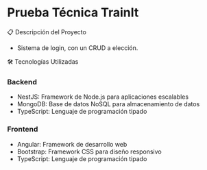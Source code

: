# Prueba Técnica TrainIt

📋 Descripción del Proyecto
- Sistema de login, con un CRUD a elección.

🛠️ Tecnologías Utilizadas
### Backend
- NestJS: Framework de Node.js para aplicaciones escalables
- MongoDB: Base de datos NoSQL para almacenamiento de datos
- TypeScript: Lenguaje de programación tipado

### Frontend

- Angular: Framework de desarrollo web
- Bootstrap: Framework CSS para diseño responsivo
- TypeScript: Lenguaje de programación tipado
